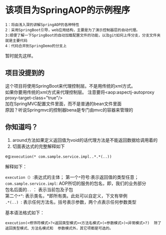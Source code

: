 该项目为SpringAOP的示例程序
====================

	1：将由浅入深的讲解SpringAOP的各种特性
	2：采用SpringBoot引导，web应用结构，主要是为了演示控制器层的自动代理。
	3:顺便了解一下SpringBoot的自动加载配置文件的功能，以及git如何上传分支，分支文件夹就是主要代码
	4：代码合并到SpringDemo的分支上
暂时就先这样。

项目没提到的
---------------------
这个项目将使用SpringBoot来代理控制层。不是用传统的xml方式。  
如果你要用传统的xml方式来代理控制层。
注意要将<aop:aspectj-autoproxy proxy-target-class="true"/>  
加在SpringMVC配置文件里面，而不是普通的bean文件里面  
原因？听说Springmvc的控制器bena是专门由mvc的容器来管理的  

## 你知道吗？
1. around方法如果定义返回值为void的话代理方法是不能返回数据给调用着的
2.  切面表达式的完整解释如下  

eg:`execution(* com.sample.service.impl..*.*(..))`

解释如下：  

`execution（）`:表达式的主体；
第一个`*`符号:表示返回值的类型任意；
`com.sample.service.impl`:	AOP所切的服务的包名，即，我们的业务部分  
包名后面的`..` ： 	表示当前包及子包  
第二个`*“`:	表示类名，*即所有类。此处可以自定义，下文有举例  
`.*(..) `:	表示任何方法名，括号表示参数，两个点表示任何参数类型  

基本语法格式如下：

	execution(<修饰符模式>?<返回类型模式><方法名模式>(<参数模式>)<异常模式>?)  除了返回类型模式、方法名模式和	参数模式外，其它项都是可选的。

